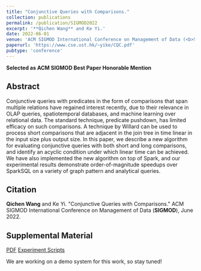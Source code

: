 ```yaml
---
title: "Conjunctive Queries with Comparisons."
collection: publications
permalink: /publication/SIGMOD2022
excerpt: '**Qichen Wang** and Ke Yi.'
date: 2022-06-01
venue: 'ACM SIGMOD International Conference on Management of Data (<b>SIGMOD</b>)'
paperurl: 'https://www.cse.ust.hk/~yike/CQC.pdf'
pubtype: 'conference'
---
```


**Selected as ACM SIGMOD Best Paper Honorable Mention**

## Abstract

Conjunctive queries with predicates in the form of comparisons that span multiple relations have regained interest recently, due to their relevance in OLAP queries, spatiotemporal databases, and machine learning over relational data.  The standard technique, predicate pushdown, has limited efficacy on such comparisons.  A technique by Willard can be used to process short comparisons that are adjacent in the join tree in time linear in the input size plus output size.  In this paper, we describe a new algorithm for evaluating conjunctive queries with both short and long comparisons, and identify an acyclic condition under which linear time can be achieved.  We have also implemented the new algorithm on top of Spark, and our experimental results demonstrate order-of-magnitude speedups over SparkSQL on a variety of graph pattern and analytical queries.

## Citation

**Qichen Wang** and Ke Yi. "Conjunctive Queries with Comparisons." ACM SIGMOD International Conference on Management of Data (**SIGMOD**), June 2022. 

## Supplemental Material

[PDF](https://www.cse.ust.hk/~yike/CQC.pdf)
[Experiment Scripts](https://github.com/hkustDB/SparkCQC)

We are working on a demo system for this work, so stay tuned!

<!-- citation: 'Your Name, You. (2010). &quot;Paper Title Number 2.&quot; <i>Journal 1</i>. 1(2).'
This paper is about the number 2. The number 3 is left for future work.

[Download paper here](http://academicpages.github.io/files/paper2.pdf)

Recommended citation: Your Name, You. (2010). "Paper Title Number 2." <i>Journal 1</i>. 1(2). -->
